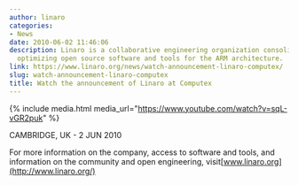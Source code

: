 ```yaml
---
author: linaro
categories:
- News
date: 2010-06-02 11:46:06
description: Linaro is a collaborative engineering organization consolidating and
  optimizing open source software and tools for the ARM architecture.
link: https://www.linaro.org/news/watch-announcement-linaro-computex/
slug: watch-announcement-linaro-computex
title: Watch the announcement of Linaro at Computex
---
```


{% include media.html media_url="https://www.youtube.com/watch?v=sqL-vGR2puk" %}

CAMBRIDGE, UK - 2 JUN 2010

For more information on the company, access to software and tools, and information on the community and open engineering, visit[www.linaro.org](http://www.linaro.org/)
